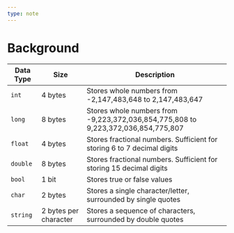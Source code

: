 ```yaml
---
type: note
---
```

# Background

|Data Type|Size|Description|
|---|---|---|
|`int`|4 bytes|Stores whole numbers from -2,147,483,648 to 2,147,483,647|
|`long`|8 bytes|Stores whole numbers from -9,223,372,036,854,775,808 to 9,223,372,036,854,775,807|
|`float`|4 bytes|Stores fractional numbers. Sufficient for storing 6 to 7 decimal digits|
|`double`|8 bytes|Stores fractional numbers. Sufficient for storing 15 decimal digits|
|`bool`|1 bit|Stores true or false values|
|`char`|2 bytes|Stores a single character/letter, surrounded by single quotes|
|`string`|2 bytes per character|Stores a sequence of characters, surrounded by double quotes|
